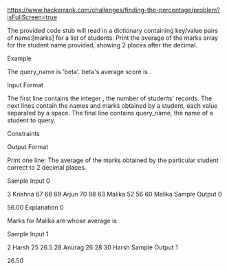 https://www.hackerrank.com/challenges/finding-the-percentage/problem?isFullScreen=true

The provided code stub will read in a dictionary containing key/value pairs of name:[marks] for a list of students. Print the average of the marks array for the student name provided, showing 2 places after the decimal.

Example




The query_name is 'beta'. beta's average score is .

Input Format

The first line contains the integer , the number of students' records. The next  lines contain the names and marks obtained by a student, each value separated by a space. The final line contains query_name, the name of a student to query.

Constraints

Output Format

Print one line: The average of the marks obtained by the particular student correct to 2 decimal places.

Sample Input 0

3
Krishna 67 68 69
Arjun 70 98 63
Malika 52 56 60
Malika
Sample Output 0

56.00
Explanation 0

Marks for Malika are  whose average is 

Sample Input 1

2
Harsh 25 26.5 28
Anurag 26 28 30
Harsh
Sample Output 1

26.50
